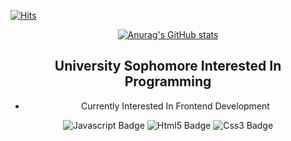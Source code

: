 [![Hits](https://hits.seeyoufarm.com/api/count/incr/badge.svg?url=https%3A%2F%2Fgithub.com%2Fthddlsgur0105&count_bg=%2379C83D&title_bg=%23555555&icon=&icon_color=%23E7E7E7&title=hits&edge_flat=false)](https://hits.seeyoufarm.com)   

<div align=center>
                                                    
[![Anurag's GitHub stats](https://github-readme-stats.vercel.app/api?username=thddlsgur0105)](https://github.com/anuraghazra/github-readme-stats)

## University Sophomore Interested In Programming

* Currently Interested In Frontend Development

![Javascript Badge](https://img.shields.io/badge/-Javascript-%23F7DF1E)
![Html5 Badge](https://img.shields.io/badge/-HTML5-%23E34F26)
![Css3 Badge](https://img.shields.io/badge/-CSS3-%231572B6)

</div>

<!---
thddlsgur0105/thddlsgur0105 is a ✨ special ✨ repository because its `README.md` (this file) appears on your GitHub profile.
You can click the Preview link to take a look at your changes.
--->
